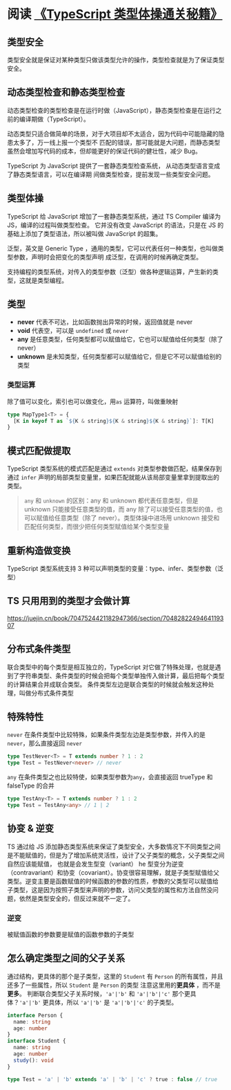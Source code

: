 # 阅读 [《TypeScript 类型体操通关秘籍》](https://juejin.cn/book/7047524421182947366/section/7048460240966123559)

## 类型安全

类型安全就是保证对某种类型只做该类型允许的操作，类型检查就是为了保证类型安全。

## 动态类型检查和静态类型检查

动态类型检查的类型检查是在运行时做（JavaScript），静态类型检查是在运行之前的编译期做（TypeScript）。

动态类型只适合做简单的场景，对于大项目却不太适合，因为代码中可能隐藏的隐患太多了，万一线上报一个类型不
匹配的错误，那可能就是大问题，而静态类型虽然会增加写代码的成本，但却能更好的保证代码的健壮性，减少 Bug。

TypeScript 为 JavaScript 提供了一套静态类型检查系统， 从动态类型语言变成了静态类型语言，可以在编译期
间做类型检查，提前发现一些类型安全问题。

## 类型体操

TypeScript 给 JavaScript 增加了一套静态类型系统，通过 TS Compiler 编译为 JS，编译的过程叫做类型检查。
它并没有改变 JavaScript 的语法，只是在 JS 的基础上添加了类型语法，所以被叫做 JavaScript 的超集。

泛型，英文是 Generic Type ，通用的类型，它可以代表任何一种类型，也叫做类型参数，声明时会把变化的类型声明
成泛型，在调用的时候再确定类型。

支持编程的类型系统，对传入的类型参数（泛型）做各种逻辑运算，产生新的类型，这就是类型编程。

## 类型

- **never** 代表不可达，比如函数抛出异常的时候，返回值就是 never
- **void** 代表空，可以是 `undefined` 或 `never`
- **any** 是任意类型，任何类型都可以赋值给它，它也可以赋值给任何类型（除了 never）
- **unknown** 是未知类型，任何类型都可以赋值给它，但是它不可以赋值给别的类型

### 类型运算

除了值可以变化，索引也可以做变化，用`as` 运算符，叫做重映射

```ts
type MapType1<T> = {
  [K in keyof T as `${K & string}${K & string}${K & string}`]: T[K]
}
```

## 模式匹配做提取

TypeScript 类型系统的模式匹配是通过 `extends` 对类型参数做匹配，结果保存到通过 `infer` 声明的局部类型变量里，如果匹配就能从该局部变量里拿到提取出的类型。

> `any` 和 `unknown` 的区别：any 和 unknown 都代表任意类型，但是 unknown 只能接受任意类型的值，而 any 除了可以接受任意类型的值，也可以赋值给任意类型（除了 never）。类型体操中进场用 unknown 接受和匹配任何类型，而很少把任何类型赋值给某个类型变量

## 重新构造做变换

TypeScript 类型系统支持 3 种可以声明类型的变量：type、infer、类型参数（泛型）

## TS 只用用到的类型才会做计算

https://juejin.cn/book/7047524421182947366/section/7048282249464119307

## 分布式条件类型

联合类型中的每个类型是相互独立的，TypeScript 对它做了特殊处理，也就是遇到了字符串类型、条件类型的时候会把每个类型单独传入做计算，最后把每个类型的计算结果合并成联合类型。
条件类型左边是联合类型的时候就会触发这种处理，叫做分布式条件类型

## 特殊特性

`never` 在条件类型中比较特殊，如果条件类型左边是类型参数，并传入的是 `never`，那么直接返回 `never`

```ts
type TestNever<T> = T extends number ? 1 : 2
type Test = TestNever<never> // never
```

`any` 在条件类型之也比较特使，如果类型参数为`any`，会直接返回 trueType 和 falseType 的合并

```ts
type TestAny<T> = T extends number ? 1 : 2
type Test = TestAny<any> // 1 | 2
```

## 协变 & 逆变

TS 通过给 JS 添加静态类型系统来保证了类型安全，大多数情况下不同类型之间是不能赋值的，但是为了增加系统灵活性，设计了父子类型的概念，父子类型之间自然应该能赋值，
也就是会发生型变（variant）
he
型变分为逆变（contravariant）和协变（covariant）。协变很容易理解，就是子类型赋值给父类型。逆变主要是函数赋值的时候函数的参数的性质，参数的父类型可以赋值给
子类型，这是因为按照子类型来声明的参数，访问父类型的属性和方法自然没问题，依然是类型安全的，但反过来就不一定了。

### 逆变

被赋值函数的参数要是赋值的函数参数的子类型

## 怎么确定类型之间的父子关系

通过结构，更具体的那个是子类型，这里的 `Student` 有 `Person` 的所有属性，并且还多了一些属性，所以 `Student` 是 `Person` 的类型
注意这里用的**更具体** ，而不是**更多**。
判断联合类型父子关系时候，`'a'|'b'` 和 `'a'|'b'|'c'` 那个更具体？`'a'|'b'` 更具体，所以 `'a'|'b'` 是 `'a'|'b'|'c'` 的子类型。

```ts
interface Person {
  name: string
  age: number
}
interface Student {
  name: string
  age: number
  study(): void
}

type Test = 'a' | 'b' extends 'a' | 'b' | 'c' ? true : false // true
```
